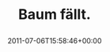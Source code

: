 ---
retweeted: false
source: <a href="http://itunes.apple.com/us/app/twitter/id409789998?mt=12" rel="nofollow">Twitter
  for Mac</a>
entities:
  hashtags: []
  symbols: []
  user_mentions: []
  urls:
  - url: http://t.co/xDPuZ7M
    expanded_url: http://twitpic.com/5m3lx1
    display_url: twitpic.com/5m3lx1
    indices:
    - '12'
    - '31'
display_text_range:
- '0'
- '31'
favorite_count: '0'
id_str: '88638024946171904'
truncated: false
retweet_count: '0'
id: '88638024946171904'
possibly_sensitive: false
created_at: Wed Jul 06 15:58:46 +0000 2011
favorited: false
full_text: Baum fällt.
lang: de
quote_url: http://twitpic.com/5m3lx1
tags:
- pesos/twitter
date: '2011-07-06T15:58:46+00:00'
src: https://twitter.com/bascht/status/88638024946171904
original_url: https://twitter.com/bascht/status/88638024946171904
type: twitter_tweet
text: Baum fällt.
title: 'Baum fällt.

  '

---